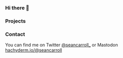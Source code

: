 ### Hi there 👋

<!--
**seancarroll/seancarroll** is a ✨ _special_ ✨ repository because its `README.md` (this file) appears on your GitHub profile.

Here are some ideas to get you started:

- 🔭 I’m currently working on ...
- 🌱 I’m currently learning ...
- 👯 I’m looking to collaborate on ...
- 🤔 I’m looking for help with ...
- 💬 Ask me about ...
- 📫 How to reach me: ...
- 😄 Pronouns: ...
- ⚡ Fun fact: ...
-->


### Projects

### Contact
You can find me on Twitter [@seancarroll_](https://twitter.com/seancarroll_) or Mastodon <a rel="me" href="https://hachyderm.io/@seancarroll">hachyderm.io/@seancarroll</a>
